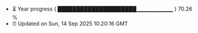 - ⏳ Year progress { █████████████████████▁▁▁▁▁▁▁▁▁ } 70.26 %
- ⏰ Updated on Sun, 14 Sep 2025 10:20:16 GMT

